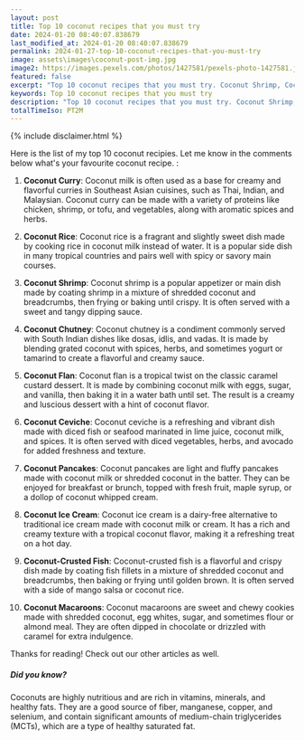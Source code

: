 ```yaml
---
layout: post
title: Top 10 coconut recipes that you must try
date: 2024-01-20 08:40:07.838679
last_modified_at: 2024-01-20 08:40:07.838679
permalink: 2024-01-27-top-10-coconut-recipes-that-you-must-try
image: assets\images\coconut-post-img.jpg
image2: https://images.pexels.com/photos/1427581/pexels-photo-1427581.jpeg?auto=compress&cs=tinysrgb&h=650&w=940
featured: false
excerpt: "Top 10 coconut recipes that you must try. Coconut Shrimp, Coconut Rice made it to our top 10 list. Click to see if your favourite coconut recipe made it to our top 10 list"
keywords: Top 10 coconut recipes that you must try
description: "Top 10 coconut recipes that you must try. Coconut Shrimp, Coconut Rice made it to our top 10 list. Click to see if your favourite coconut recipe made it to our top 10 list"
totalTimeIso: PT2M
---
```

{% include disclaimer.html %}


Here is the list of my top 10 coconut recipies. Let me know in the comments below what's your favourite coconut recipe. :

1. **Coconut Curry**: Coconut milk is often used as a base for creamy and flavorful curries in Southeast Asian cuisines, such as Thai, Indian, and Malaysian. Coconut curry can be made with a variety of proteins like chicken, shrimp, or tofu, and vegetables, along with aromatic spices and herbs.

2. **Coconut Rice**: Coconut rice is a fragrant and slightly sweet dish made by cooking rice in coconut milk instead of water. It is a popular side dish in many tropical countries and pairs well with spicy or savory main courses.

3. **Coconut Shrimp**: Coconut shrimp is a popular appetizer or main dish made by coating shrimp in a mixture of shredded coconut and breadcrumbs, then frying or baking until crispy. It is often served with a sweet and tangy dipping sauce.

4. **Coconut Chutney**: Coconut chutney is a condiment commonly served with South Indian dishes like dosas, idlis, and vadas. It is made by blending grated coconut with spices, herbs, and sometimes yogurt or tamarind to create a flavorful and creamy sauce.

5. **Coconut Flan**: Coconut flan is a tropical twist on the classic caramel custard dessert. It is made by combining coconut milk with eggs, sugar, and vanilla, then baking it in a water bath until set. The result is a creamy and luscious dessert with a hint of coconut flavor.

6. **Coconut Ceviche**: Coconut ceviche is a refreshing and vibrant dish made with diced fish or seafood marinated in lime juice, coconut milk, and spices. It is often served with diced vegetables, herbs, and avocado for added freshness and texture.

7. **Coconut Pancakes**: Coconut pancakes are light and fluffy pancakes made with coconut milk or shredded coconut in the batter. They can be enjoyed for breakfast or brunch, topped with fresh fruit, maple syrup, or a dollop of coconut whipped cream.

8. **Coconut Ice Cream**: Coconut ice cream is a dairy-free alternative to traditional ice cream made with coconut milk or cream. It has a rich and creamy texture with a tropical coconut flavor, making it a refreshing treat on a hot day.

9. **Coconut-Crusted Fish**: Coconut-crusted fish is a flavorful and crispy dish made by coating fish fillets in a mixture of shredded coconut and breadcrumbs, then baking or frying until golden brown. It is often served with a side of mango salsa or coconut rice.

10. **Coconut Macaroons**: Coconut macaroons are sweet and chewy cookies made with shredded coconut, egg whites, sugar, and sometimes flour or almond meal. They are often dipped in chocolate or drizzled with caramel for extra indulgence.


Thanks for reading! Check out our other articles as well.

<div class="card" style="margin-bottom:1rem">
  <div class="card-body">
    <h5 class="card-title">Did you know?</h5>
    <p class="card-text">Coconuts are highly nutritious and are rich in vitamins, minerals, and healthy fats. They are a good source of fiber, manganese, copper, and selenium, and contain significant amounts of medium-chain triglycerides (MCTs), which are a type of healthy saturated fat.</p>
  </div>
</div>